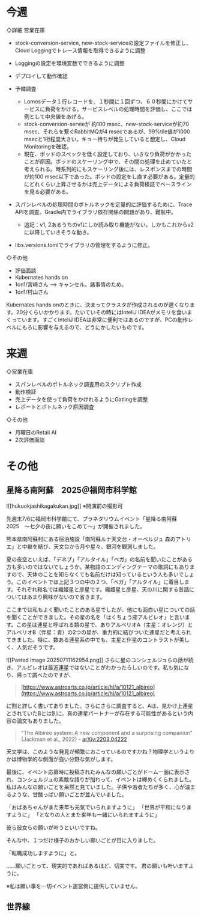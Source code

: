 
# 今週


◇詳細
営業在庫
- stock-conversion-service, new-stock-serviceの設定ファイルを修正し、Cloud Loggingでトレース情報を取得できるように調整
  
- Loggingの設定を環境変数でできるように調整
  
- デプロイして動作確認
  
- 予備調査
	- Lomosデータ１行レコードを、１秒間に１回ずつ、６０秒間にかけてサービスに負荷をかける。サービスレベルの処理時間を評価し、ここでは例として中央値をあげる。
	- stock-conversion-servieが 約100 msec、new-stock-serviceが約70 msec、それらを繋ぐRabbitMQが4 msecであるが、99%tile値が1000 msecと1桁程度大きい。キュー待ちが発生していると想定し、Cloud Monitoringを確認。
	- 現在、ポッドのスペックを低く設定しており、いきなり負荷がかかったことが原因。ポッドのスケーリング中で、その間の処理を止めていたと考えられる。時系列的にもスケーリング後には、レスポンスまでの時間が約100 msec以下であった。ポッドの設定をし直す必要がある。定量的にどれくらい上昇させるかは売上データによる負荷検証でベースラインを見る必要がある。
	  
- スパンレベルの処理時間のボトルネックを定量的に評価するために、Trace APIを調査。Gradle内でライブラリ依存関係の問題があり、難航中。
	- 追記：v1, 2あるうちのv1にしか読み取り機能がない。しかもこれからv2に以降していきそうな動き。
  
- libs.versions.tomlでライブラリの管理をするように修正。


◇その他
- 評価面談
- Kubernates hands on
- 1on1/宮崎さん --> キャンセル。諸事情のため。
- 1on1/村山さん

Kubernates hands onのときに、決まってクラスタが作成されるのが遅くなります。20分くらいかかります。たいていその時にはInteliJ IDEAがメモリを食いまくっています。すごくInteliJ IDEAは非常に便利ではあるのですが、PCの動作レベルにもろに影響を与えるので、どうにかしたいものです。

# 来週

◇営業在庫
- スパンレベルのボトルネック調査用のスクリプト作成
- 動作検証
- 売上データを使って負荷をかけれるようにGatlingを調整
- レポートとボトルネック原因調査

◇その他
- 月曜日のRetail AI
- 2次評価面談


# その他

## 星降る南阿蘇　2025＠福岡市科学館
![[hukuokjashikagakukan.jpg]]
※開演前の撮影可

先週末7/6に福岡市科学館にて、プラネタリウムイベント「星降る南阿蘇　2025　〜七夕の夜に願いをこめて〜」が開催されました。

熊本県南阿蘇村にある宿泊施設「南阿蘇ルナ天文台・オーベルジュ 森のアトリエ」と中継を結び、天文台から月や星々、銀河を観測しました。

夏の夜空といえば、「デネブ」「アルタイル」「ベガ」の名前を聞いたことがある方も多いのではないでしょうか。某物語のエンディングテーマの歌詞にもありますので、天体のことを知らなくても名前だけは知っているという人も多いでしょう。このイベントでは上記３つの中の２つ、「ベガ」「アルタイル」に着目します。それぞれ和名では織姫星と彦星です。織姫星と彦星、天の川に関する昔話についてはあまり興味がないので省きます。

ここまでは私もよく聞いたことのある星でしたが、他にも面白い星についての話を聞くことができました。その星の名を「はくちょう座アルビレオ」と言います。この星は連星と呼ばれる類の星で、ありアルベリオA（主星：オレンジ）とアルベリオB（伴星：青）の2つの星が、重力的に結びついた連星だと考えられてきました。特に、数ある連星系の中でも、主星と伴星のコントラストが美しく、人気だそうです。

![[Pasted image 20250711162954.png]]
さらに星のコンシェルジュらの話が続き、アルビレオは最近連星ではないことがわかったらしいのです。私も気になり、帰って調べたのですが、

>[https://www.astroarts.co.jp/article/hl/a/10121_albireo](https://www.astroarts.co.jp/article/hl/a/10121_albireo)

に割と詳しく書いてありました。さらにさらに調査すると、Aは、見かけ上連星とされていたBとは別に、真の連星パートナーが存在する可能性があるという内容の論文もありました。

> "The Albireo system: A new component and a surprising companion" (Jackman et al., 2022) - [arXiv:2203.04222](https://arxiv.org/pdf/2203.04222)

天文学は、このような発見が頻繁におこっているのですかね？物理学というよりかは博物学的な側面が強い分野な気がします。

最後に、イベント応募時に投稿されたみんなの願いごとがドーム一面に表示され、コンシェルジュの素敵な語りが加わって、イベントは締めくくられました。私はみんなの願いごとを呆然と見ていました。子供や若者たちが多く、心が温まるような、甘酸っぱい願いごとが並んでいました。

「おばあちゃんがまた来年も元気でいられますように」
「世界が平和になりますように」
「となりの人とまた来年も一緒にいられますように」

彼ら彼女らの願いが叶うといいですね。





そんな中、１つだけ様子のおかしい願いごとが目に入りました。

「転職成功しますように」と。

……願いごとって、現実的であればあるほど、切実です。
君の願いも叶いますように。

※私は願い事を一切イベント運営側に提供していません。


## 世界線
